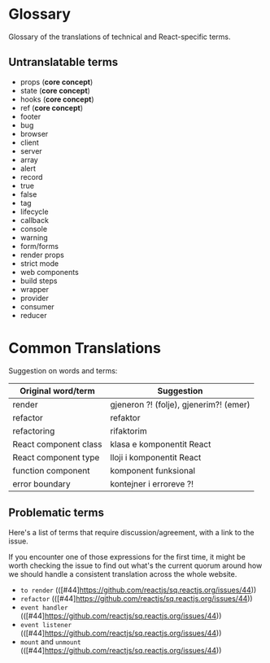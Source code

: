 # Glossary 

Glossary of the translations of technical and React-specific terms.

## Untranslatable terms
- props (**core concept**)
- state (**core concept**)
- hooks (**core concept**)
- ref (**core concept**)
- footer
- bug
- browser
- client
- server
- array
- alert
- record
- true
- false
- tag
- lifecycle
- callback
- console
- warning
- form/forms
- render props
- strict mode
- web components
- build steps
- wrapper
- provider
- consumer
- reducer

# Common Translations

Suggestion on words and terms:

| Original word/term | Suggestion | 
| ------------------ | ---------- |
| render | gjeneron ?! (folje), gjenerim?! (emer) |
| refactor | refaktor | 
| refactoring | rifaktorim |
| React component class | klasa e komponentit React |
| React component type | lloji i komponentit React |
| function component | komponent funksional |
| error boundary | kontejner i erroreve ?! |

## Problematic terms

Here's a list of terms that require discussion/agreement, with a link to the issue.

If you encounter one of those expressions for the first time, it might be worth checking the issue to find out what's the current quorum around how we should handle a consistent translation across the whole website.


- `to render` (([#44]https://github.com/reactjs/sq.reactjs.org/issues/44))
- `refactor`  (([#44]https://github.com/reactjs/sq.reactjs.org/issues/44))
- `event handler` (([#44]https://github.com/reactjs/sq.reactjs.org/issues/44))
- `event listener` (([#44]https://github.com/reactjs/sq.reactjs.org/issues/44))
- `mount` and `unmount` (([#44]https://github.com/reactjs/sq.reactjs.org/issues/44))
